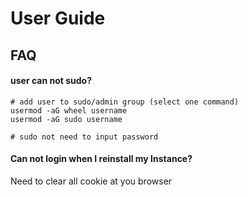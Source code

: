 # User Guide

## FAQ

#### user can not sudo?

```
# add user to sudo/admin group (select one command)
usermod -aG wheel username
usermod -aG sudo username

# sudo not need to input password

```

#### Can not login when I reinstall my Instance?

Need to clear all cookie at you browser